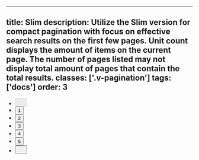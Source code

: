 <!--
 *              © 2025 Visa
 *
 * Licensed under the Apache License, Version 2.0 (the "License");
 * you may not use this file except in compliance with the License.
 * You may obtain a copy of the License at
 *
 *         http://www.apache.org/licenses/LICENSE-2.0
 *
 * Unless required by applicable law or agreed to in writing, software
 * distributed under the License is distributed on an "AS IS" BASIS,
 * WITHOUT WARRANTIES OR CONDITIONS OF ANY KIND, either express or implied.
 * See the License for the specific language governing permissions and
 * limitations under the License.
 *
 -->
---
title: Slim
description: Utilize the Slim version for compact pagination with focus on effective search results on the first few pages. Unit count displays the amount of items on the current page. The number of pages listed may not display total amount of pages that contain the total results. 
classes: ['.v-pagination']
tags: ['docs']
order: 3
---

<nav aria-label="slim pagination" role="navigation">
  <ul class="v-pagination v-flex v-flex-row v-align-items-center v-gap-4">
    <li>
      <button aria-label="Go to previous page" class="v-button v-button-icon v-button-small v-button-tertiary" disabled="" type="button">
        <svg class="v-icon v-icon-visa v-icon-tiny v-icon-chevron-left" height="16" viewbox="0 0 16 16" width="16">
          <use href="#visa-chevron-left-tiny">
          </use>
        </svg>
      </button>
    </li>
    <li>
      <button aria-current="true" aria-label="Page 1" class="v-button v-button-tertiary" type="button">
        1
      </button>
    </li>
    <li class="v-mobile-container-hide">
      <button aria-label="Page 2" class="v-button v-button-tertiary" type="button">
        2
      </button>
    </li>
    <li class="v-mobile-container-hide">
      <button aria-label="Page 3" class="v-button v-button-tertiary" type="button">
        3
      </button>
    </li>
    <li class="v-mobile-container-hide">
      <button aria-label="Page 4" class="v-button v-button-tertiary" type="button">
        4
      </button>
    </li>
    <li class="v-mobile-container-hide">
      <button aria-label="Page 5" class="v-button v-button-tertiary" type="button">
        5
      </button>
    </li>
    <li>
      <button aria-label="Go to next page" class="v-button v-button-icon v-button-small v-button-tertiary" type="button">
        <svg class="v-icon v-icon-visa v-icon-tiny v-icon-chevron-right" height="16" viewbox="0 0 16 16" width="16">
          <use href="#visa-chevron-right-tiny">
          </use>
        </svg>
      </button>
    </li>
  </ul>
</nav>
